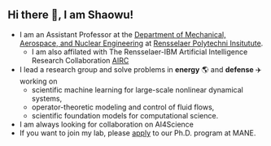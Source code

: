 ## Hi there 👋, I am Shaowu!

- I am an Assistant Professor at the [Department of Mechanical, Aerospace, and Nuclear Engineering](https://mane.rpi.edu/) at [Rensselaer Polytechni Insitutute](https://www.rpi.edu/).
  - I am also affilated with The Rensselaer-IBM Artificial Intelligence Research Collaboration [AIRC](https://airc.rpi.edu/people/faculty)
- I lead a research group and solve problems in **energy** :earth_americas: and **defense** :airplane: working on
  - scientific machine learning for large-scale nonlinear dynamical systems,
  - operator-theoretic modeling and control of fluid flows, 
  - scientific foundation models for computational science. 
- I am always looking for collaboration on AI4Science
- If you want to join my lab, please [apply](https://apply.rpi.edu/apply/) to our Ph.D. program at MANE.   

<!--
**pswpswpsw/pswpswpsw** is a ✨ _special_ ✨ repository because its `README.md` (this file) appears on your GitHub profile.

Here are some ideas to get you started:

- 🔭 I’m currently working on ...
- 🌱 I’m currently learning ...
- 👯 I’m looking to collaborate on ...
- 🤔 I’m looking for help with ...
- 💬 Ask me about ...
- 📫 How to reach me: ...
- 😄 Pronouns: ...
- ⚡ Fun fact: ...
-->
